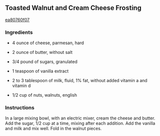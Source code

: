 ## Toasted Walnut and Cream Cheese Frosting

[ea80760f07](http://www.foodnetwork.com/recipes/emeril-lagasse/toasted-walnut-and-cream-cheese-frosting-recipe.html)

### Ingredients

 - 4 ounce of cheese, parmesan, hard

 - 2 ounce of butter, without salt

 - 3/4 pound of sugars, granulated

 - 1 teaspoon of vanilla extract

 - 2 to 3 tablespoon of milk, fluid, 1% fat, without added vitamin a and vitamin d

 - 1/2 cup of nuts, walnuts, english

### Instructions

In a large mixing bowl, with an electric mixer, cream the cheese and butter. Add the sugar, 1/2 cup at a time, mixing after each addition. Add the vanilla and milk and mix well. Fold in the walnut pieces.